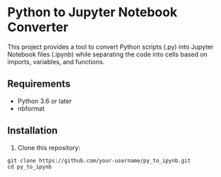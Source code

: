 # Python to Jupyter Notebook Converter

This project provides a tool to convert Python scripts (.py) into Jupyter Notebook files (.ipynb) while separating the code into cells based on imports, variables, and functions.

## Requirements

- Python 3.6 or later
- nbformat

## Installation

1. Clone this repository:
```
git clone https://github.com/your-username/py_to_ipynb.git
cd py_to_ipynb
```
